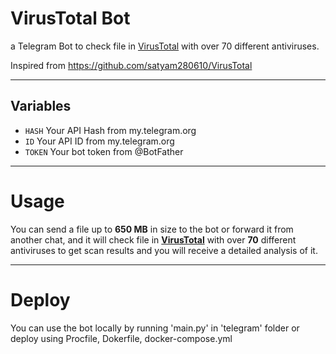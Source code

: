 # VirusTotal Bot

a Telegram Bot to check file in [VirusTotal](http://virustotal.com/) with over 70 different antiviruses.

Inspired from https://github.com/satyam280610/VirusTotal

---

## Variables

- `HASH` Your API Hash from my.telegram.org
- `ID` Your API ID from my.telegram.org
- `TOKEN` Your bot token from @BotFather

---

# Usage

You can send a file up to **650 MB** in size to the bot or forward it from another chat, and it will check file in **[VirusTotal](http://virustotal.com/)** with over **70** different antiviruses to get scan results and you will receive a detailed analysis of it.

---

# Deploy

You can use the bot locally by running 'main.py' in 'telegram' folder or deploy using Procfile, Dokerfile, docker-compose.yml
